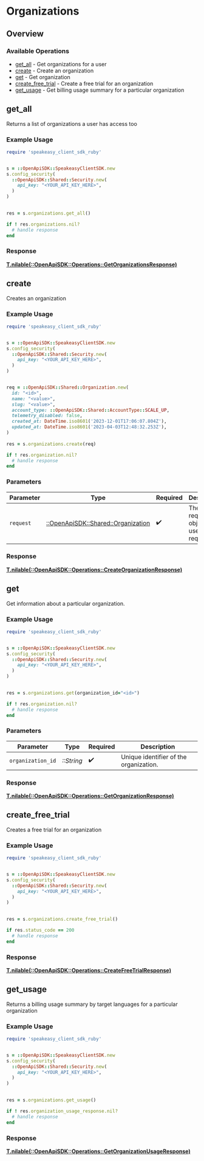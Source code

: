 # Organizations

## Overview

### Available Operations

* [get_all](#get_all) - Get organizations for a user
* [create](#create) - Create an organization
* [get](#get) - Get organization
* [create_free_trial](#create_free_trial) - Create a free trial for an organization
* [get_usage](#get_usage) - Get billing usage summary for a particular organization

## get_all

Returns a list of organizations a user has access too

### Example Usage

```ruby
require 'speakeasy_client_sdk_ruby'


s = ::OpenApiSDK::SpeakeasyClientSDK.new
s.config_security(
  ::OpenApiSDK::Shared::Security.new(
    api_key: "<YOUR_API_KEY_HERE>",
  )
)

    
res = s.organizations.get_all()

if ! res.organizations.nil?
  # handle response
end

```

### Response

**[T.nilable(::OpenApiSDK::Operations::GetOrganizationsResponse)](../../models/operations/getorganizationsresponse.md)**



## create

Creates an organization

### Example Usage

```ruby
require 'speakeasy_client_sdk_ruby'


s = ::OpenApiSDK::SpeakeasyClientSDK.new
s.config_security(
  ::OpenApiSDK::Shared::Security.new(
    api_key: "<YOUR_API_KEY_HERE>",
  )
)


req = ::OpenApiSDK::Shared::Organization.new(
  id: "<id>",
  name: "<value>",
  slug: "<value>",
  account_type: ::OpenApiSDK::Shared::AccountType::SCALE_UP,
  telemetry_disabled: false,
  created_at: DateTime.iso8601('2023-12-01T17:06:07.804Z'),
  updated_at: DateTime.iso8601('2023-04-03T12:48:32.253Z'),
)
    
res = s.organizations.create(req)

if ! res.organization.nil?
  # handle response
end

```

### Parameters

| Parameter                                                                 | Type                                                                      | Required                                                                  | Description                                                               |
| ------------------------------------------------------------------------- | ------------------------------------------------------------------------- | ------------------------------------------------------------------------- | ------------------------------------------------------------------------- |
| `request`                                                                 | [::OpenApiSDK::Shared::Organization](../../models/shared/organization.md) | :heavy_check_mark:                                                        | The request object to use for the request.                                |

### Response

**[T.nilable(::OpenApiSDK::Operations::CreateOrganizationResponse)](../../models/operations/createorganizationresponse.md)**



## get

Get information about a particular organization.

### Example Usage

```ruby
require 'speakeasy_client_sdk_ruby'


s = ::OpenApiSDK::SpeakeasyClientSDK.new
s.config_security(
  ::OpenApiSDK::Shared::Security.new(
    api_key: "<YOUR_API_KEY_HERE>",
  )
)

    
res = s.organizations.get(organization_id="<id>")

if ! res.organization.nil?
  # handle response
end

```

### Parameters

| Parameter                              | Type                                   | Required                               | Description                            |
| -------------------------------------- | -------------------------------------- | -------------------------------------- | -------------------------------------- |
| `organization_id`                      | *::String*                             | :heavy_check_mark:                     | Unique identifier of the organization. |

### Response

**[T.nilable(::OpenApiSDK::Operations::GetOrganizationResponse)](../../models/operations/getorganizationresponse.md)**



## create_free_trial

Creates a free trial for an organization

### Example Usage

```ruby
require 'speakeasy_client_sdk_ruby'


s = ::OpenApiSDK::SpeakeasyClientSDK.new
s.config_security(
  ::OpenApiSDK::Shared::Security.new(
    api_key: "<YOUR_API_KEY_HERE>",
  )
)

    
res = s.organizations.create_free_trial()

if res.status_code == 200
  # handle response
end

```

### Response

**[T.nilable(::OpenApiSDK::Operations::CreateFreeTrialResponse)](../../models/operations/createfreetrialresponse.md)**



## get_usage

Returns a billing usage summary by target languages for a particular organization

### Example Usage

```ruby
require 'speakeasy_client_sdk_ruby'


s = ::OpenApiSDK::SpeakeasyClientSDK.new
s.config_security(
  ::OpenApiSDK::Shared::Security.new(
    api_key: "<YOUR_API_KEY_HERE>",
  )
)

    
res = s.organizations.get_usage()

if ! res.organization_usage_response.nil?
  # handle response
end

```

### Response

**[T.nilable(::OpenApiSDK::Operations::GetOrganizationUsageResponse)](../../models/operations/getorganizationusageresponse.md)**

